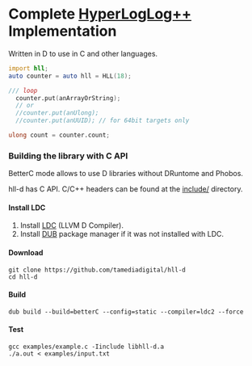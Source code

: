 # Complete [HyperLogLog++](https://research.google.com/pubs/pub40671.html) Implementation

Written in D to use in C and other languages.

```d
import hll;
auto counter = auto hll = HLL(18);

/// loop
  counter.put(anArrayOrString);
  // or
  //counter.put(anUlong);
  //counter.put(anUUID); // for 64bit targets only

ulong count = counter.count;

```

### Building the library with C API

BetterC mode allows to use D libraries without DRuntome and Phobos.

hll-d has C API. C/C++ headers can be found at the [include/](include/) directory.

#### Install LDC
1. Install [LDC](https://github.com/ldc-developers/ldc#installation) (LLVM D Compiler).
2. Install [DUB](http://code.dlang.org/download) package manager if it was not installed with LDC.

#### Download
```
git clone https://github.com/tamediadigital/hll-d
cd hll-d
```

#### Build
```
dub build --build=betterC --config=static --compiler=ldc2 --force
```

#### Test
```
gcc examples/example.c -Iinclude libhll-d.a
./a.out < examples/input.txt
```
